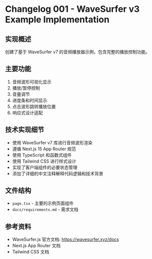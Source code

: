 # Changelog 001 - WaveSurfer v3 Example Implementation

## 实现概述
创建了基于 WaveSurfer v7 的音频播放器示例，包含完整的播放控制功能。

## 主要功能
1. 音频波形可视化显示
2. 播放/暂停控制
3. 音量调节
4. 进度条和时间显示
5. 点击波形跳转播放位置
6. 响应式设计适配

## 技术实现细节
- 使用 WaveSurfer v7 库进行音频波形渲染
- 遵循 Next.js 15 App Router 规范
- 使用 TypeScript 和函数式组件
- 使用 Tailwind CSS 进行样式设计
- 实现了客户端组件的必要状态管理
- 添加了详细的中文注释解释代码逻辑和技术背景

## 文件结构
- `page.tsx` - 主要的示例页面组件
- `docs/requirements.md` - 需求文档

## 参考资料
- WaveSurfer.js 官方文档: https://wavesurfer.xyz/docs
- Next.js App Router 文档
- Tailwind CSS 文档